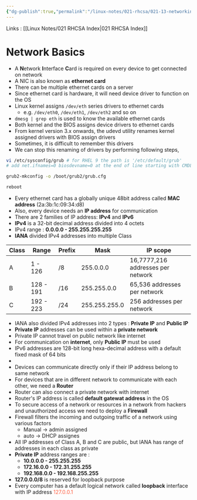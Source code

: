 ```yaml
---
{"dg-publish":true,"permalink":"/linux-notes/021-rhcsa/021-13-networking/021-13-1-basics-of-networking/","noteIcon":"","created":"2023-10-08T16:27:20.036+05:30","updated":"2023-10-13T17:10:30.518+05:30"}
---
```


Links : [[Linux Notes/021 RHCSA Index\|021 RHCSA Index]]

# Network Basics

- A **N**etwork **I**nterface **C**ard is required on every device to get connected on network
- A NIC is also known as **ethernet card**
- There can be multiple ethernet cards on a server
- Since ethernet card is hardware, it will need device driver to function on the OS
- Linux kernel assigns `/dev/eth` series drivers to ethernet cards
	- e.g. `/dev/eth0`, `/dev/eth1`, `/dev/eth2` and so on
- `dmesg | grep eth` is used to know the available ethernet cards
- Both kernel and the BIOS assigns device drivers to ethernet cards
- From kernel version 3.x onwards, the udevd utility renames kernel assigned drivers with BIOS assign drivers
- Sometimes, it is difficult to remember this drivers
- We can stop this renaming of drivers by performing following steps,
```bash
vi /etc/sysconfig/grub # for RHEL 9 the path is '/etc/default/grub'
# add net.ifnames=0 biosdevname=0 at the end of line starting with CMDLINE_LINUX

grub2-mkconfig -o /boot/grub2/grub.cfg

reboot
```
- Every ethernet card has a globally unique 48bit address called **MAC address** (2a:3b:1c:09:34:d8)
- Also, every device needs an **IP address** for communication
- There are 2 families of IP address: **IPv4** and **IPv6**
- **IPv4** is a 32-bit decimal address divided into 4 octets
- IPv4 range : **0.0.0.0 - 255.255.255.255** 
- **IANA** divided IPv4 addresses into multiple Class

| Class | Range     | Prefix | Mask          | IP scope                          |
| ----- | --------- | ------ | ------------- | --------------------------------- |
| A     | 1 - 126   | /8     | 255.0.0.0     | 16,7777,216 addresses per network |
| B     | 128 - 191 | /16    | 255.255.0.0   | 65,536 addresses per network      |
| C     | 192 - 223 | /24    | 255.255.255.0 | 256 addresses per network                                  |

- IANA also divided IPv4 addresses into 2 types : **Private IP** and **Public IP**
- **Private IP** addresses can be used within a **private network**
- Private IP cannot travel on public network like internet
- For communication on **internet**, only **Public IP** must be used
- IPv6 addresses are 128-bit long hexa-decimal address with a default fixed mask of 64 bits
- <style> .container {font-family: sans-serif; text-align: center;} .button-wrapper button {z-index: 1;height: 40px; width: 100px; margin: 10px;padding: 5px;} .excalidraw .App-menu_top .buttonList { display: flex;} .excalidraw-wrapper { height: 800px; margin: 50px; position: relative;} :root[dir="ltr"] .excalidraw .layer-ui__wrapper .zen-mode-transition.App-menu_bottom--transition-left {transform: none;} </style><script src="https://cdn.jsdelivr.net/npm/react@17/umd/react.production.min.js"></script><script src="https://cdn.jsdelivr.net/npm/react-dom@17/umd/react-dom.production.min.js"></script><script type="text/javascript" src="https://cdn.jsdelivr.net/npm/@excalidraw/excalidraw@0/dist/excalidraw.production.min.js"></script><div id="021-13-1_Basics_of_Networking_2023-10-08_1704.19.excalidraw.md1"></div><script>(function(){const InitialData={"type":"excalidraw","version":2,"source":"https://github.com/zsviczian/obsidian-excalidraw-plugin/releases/tag/1.9.23","elements":[{"id":"SEWRcaxf","type":"text","x":-255.66668701171875,"y":-164.828125,"width":447.802734375,"height":23,"angle":0,"strokeColor":"#1e1e1e","backgroundColor":"transparent","fillStyle":"hachure","strokeWidth":1,"strokeStyle":"solid","roughness":1,"opacity":100,"groupIds":[],"frameId":null,"roundness":null,"seed":1305635523,"version":67,"versionNonce":532142403,"isDeleted":false,"boundElements":null,"updated":1696764931008,"link":null,"locked":false,"text":"e.g : 3ffe:0c1a:0000:73b9:2201:af1b:6c00:093b/64","rawText":"e.g : 3ffe:0c1a:0000:73b9:2201:af1b:6c00:093b/64","fontSize":20,"fontFamily":2,"textAlign":"left","verticalAlign":"top","baseline":18,"containerId":null,"originalText":"e.g : 3ffe:0c1a:0000:73b9:2201:af1b:6c00:093b/64","lineHeight":1.15},{"id":"3qv-NqhPc2psUEiEOLFIK","type":"line","x":-206.41158926486568,"y":-142.44972727777537,"width":173.4737426632752,"height":26.959632594976956,"angle":0,"strokeColor":"#1e1e1e","backgroundColor":"transparent","fillStyle":"hachure","strokeWidth":1,"strokeStyle":"solid","roughness":1,"opacity":100,"groupIds":[],"frameId":null,"roundness":{"type":2},"seed":1865218765,"version":386,"versionNonce":2138993411,"isDeleted":false,"boundElements":null,"updated":1696765072405,"link":null,"locked":false,"points":[[0,0],[0,11.126194314027417],[70.94258224188239,13.69377837069189],[76.85439894509136,26.959632594976956],[86.05063176407559,12.409996136915534],[166.84628193712035,14.121712311654596],[173.4737426632752,1.621617536564429]],"lastCommittedPoint":[170,0.6666717529296875],"startBinding":null,"endBinding":null,"startArrowhead":null,"endArrowhead":null},{"type":"line","version":439,"versionNonce":1869289795,"isDeleted":false,"id":"G824exMXTOs3B1q9-U0vW","fillStyle":"hachure","strokeWidth":1,"strokeStyle":"solid","roughness":1,"opacity":100,"angle":0,"x":-18.386574150528652,"y":-141.56981976934912,"strokeColor":"#1e1e1e","backgroundColor":"transparent","width":176.68913674296084,"height":27.357258717536713,"seed":979379277,"groupIds":[],"frameId":null,"roundness":{"type":2},"boundElements":[],"updated":1696765021920,"link":null,"locked":false,"startBinding":null,"endBinding":null,"lastCommittedPoint":null,"startArrowhead":null,"endArrowhead":null,"points":[[0,-0.9568400256720926],[1.3284700884516771,8.874670392695915],[73.06701032062986,11.439413091723829],[79.04515612539366,24.690586964607025],[88.34456837148042,10.157051525926832],[170.04672548723994,11.866873469467468],[176.68913674296084,-2.6666717529296875\|0,-0.9568400256720926],[1.3284700884516771,8.874670392695915],[73.06701032062986,11.439413091723829],[79.04515612539366,24.690586964607025],[88.34456837148042,10.157051525926832],[170.04672548723994,11.866873469467468],[176.68913674296084,-2.6666717529296875]]},{"id":"hPXEGuFl","type":"text","x":-162.3333740234375,"y":-110.16146850585938,"width":76.71992492675781,"height":25,"angle":0,"strokeColor":"#1e1e1e","backgroundColor":"transparent","fillStyle":"hachure","strokeWidth":1,"strokeStyle":"solid","roughness":1,"opacity":100,"groupIds":[],"frameId":null,"roundness":null,"seed":1210604579,"version":23,"versionNonce":810959853,"isDeleted":false,"boundElements":null,"updated":1696765047963,"link":null,"locked":false,"text":"Network","rawText":"Network","fontSize":20,"fontFamily":1,"textAlign":"left","verticalAlign":"top","baseline":17,"containerId":null,"originalText":"Network","lineHeight":1.25},{"id":"TRnvUxFg","type":"text","x":44.3333740234375,"y":-108.828125,"width":44.25994873046875,"height":25,"angle":0,"strokeColor":"#1e1e1e","backgroundColor":"transparent","fillStyle":"hachure","strokeWidth":1,"strokeStyle":"solid","roughness":1,"opacity":100,"groupIds":[],"frameId":null,"roundness":null,"seed":233082701,"version":24,"versionNonce":828239021,"isDeleted":false,"boundElements":null,"updated":1696765051834,"link":null,"locked":false,"text":"Host","rawText":"Host","fontSize":20,"fontFamily":1,"textAlign":"left","verticalAlign":"top","baseline":17,"containerId":null,"originalText":"Host","lineHeight":1.25},{"id":"rQlIIfeh","type":"text","x":-240,"y":-42.828125,"width":182.93983459472656,"height":25,"angle":0,"strokeColor":"#1e1e1e","backgroundColor":"transparent","fillStyle":"hachure","strokeWidth":1,"strokeStyle":"solid","roughness":1,"opacity":100,"groupIds":[],"frameId":null,"roundness":null,"seed":2010975715,"version":19,"versionNonce":2024755619,"isDeleted":false,"boundElements":null,"updated":1696765257193,"link":null,"locked":false,"text":"- 0000 -----> ffff","rawText":"- 0000 -----> ffff","fontSize":20,"fontFamily":1,"textAlign":"left","verticalAlign":"top","baseline":17,"containerId":null,"originalText":"- 0000 -----> ffff","lineHeight":1.25},{"id":"y98u1p8d","type":"text","x":-240.33343505859375,"y":-8.161468505859375,"width":321.8197326660156,"height":50,"angle":0,"strokeColor":"#1e1e1e","backgroundColor":"transparent","fillStyle":"hachure","strokeWidth":1,"strokeStyle":"solid","roughness":1,"opacity":100,"groupIds":[],"frameId":null,"roundness":null,"seed":1719784173,"version":117,"versionNonce":1697134819,"isDeleted":false,"boundElements":null,"updated":1696765286023,"link":null,"locked":false,"text":"- no private and public separate\n  range","rawText":"- no private and public separate\n  range","fontSize":20,"fontFamily":1,"textAlign":"left","verticalAlign":"top","baseline":42,"containerId":null,"originalText":"- no private and public separate\n  range","lineHeight":1.25},{"id":"kgUsnYid","type":"text","x":-242.33331298828125,"y":57.171844482421875,"width":128.0998992919922,"height":25,"angle":0,"strokeColor":"#1e1e1e","backgroundColor":"transparent","fillStyle":"hachure","strokeWidth":1,"strokeStyle":"solid","roughness":1,"opacity":100,"groupIds":[],"frameId":null,"roundness":null,"seed":1771046221,"version":69,"versionNonce":1381332515,"isDeleted":false,"boundElements":null,"updated":1696765299348,"link":null,"locked":false,"text":"- Dual Stock","rawText":"- Dual Stock","fontSize":20,"fontFamily":1,"textAlign":"left","verticalAlign":"top","baseline":17,"containerId":null,"originalText":"- Dual Stock","lineHeight":1.25},{"id":"Cd0eYZam","type":"text","x":-239.66668701171875,"y":102.83856201171875,"width":145.4799041748047,"height":25,"angle":0,"strokeColor":"#1e1e1e","backgroundColor":"transparent","fillStyle":"hachure","strokeWidth":1,"strokeStyle":"solid","roughness":1,"opacity":100,"groupIds":[],"frameId":null,"roundness":null,"seed":1231575085,"version":122,"versionNonce":303444355,"isDeleted":false,"boundElements":null,"updated":1696765297903,"link":null,"locked":false,"text":"- IPv4 + IPv6","rawText":"- IPv4 + IPv6","fontSize":20,"fontFamily":1,"textAlign":"left","verticalAlign":"top","baseline":17,"containerId":null,"originalText":"- IPv4 + IPv6","lineHeight":1.25},{"id":"sxJoQV1p","type":"text","x":-89.00006103515625,"y":91.83856201171875,"width":72.28515625,"height":46,"angle":0,"strokeColor":"#1e1e1e","backgroundColor":"transparent","fillStyle":"hachure","strokeWidth":1,"strokeStyle":"solid","roughness":1,"opacity":100,"groupIds":[],"frameId":null,"roundness":null,"seed":2098791117,"version":86,"versionNonce":1194352397,"isDeleted":false,"boundElements":null,"updated":1696765240118,"link":null,"locked":false,"text":"10::1/64\n10::2/64","rawText":"10::1/64\n10::2/64","fontSize":20,"fontFamily":2,"textAlign":"left","verticalAlign":"top","baseline":41,"containerId":null,"originalText":"10::1/64\n10::2/64","lineHeight":1.15},{"id":"ts99edmw","type":"text","x":-270,"y":-38.828125,"width":5.556640625,"height":23,"angle":0,"strokeColor":"#1e1e1e","backgroundColor":"transparent","fillStyle":"hachure","strokeWidth":1,"strokeStyle":"solid","roughness":1,"opacity":100,"groupIds":[],"frameId":null,"roundness":null,"seed":1843462509,"version":2,"versionNonce":1826415491,"isDeleted":true,"boundElements":null,"updated":1696765251900,"link":null,"locked":false,"text":"","rawText":"","fontSize":20,"fontFamily":2,"textAlign":"left","verticalAlign":"top","baseline":18,"containerId":null,"originalText":"","lineHeight":1.15}],"appState":{"theme":"dark","viewBackgroundColor":"#ffffff","currentItemStrokeColor":"#1e1e1e","currentItemBackgroundColor":"transparent","currentItemFillStyle":"hachure","currentItemStrokeWidth":1,"currentItemStrokeStyle":"solid","currentItemRoughness":1,"currentItemOpacity":100,"currentItemFontFamily":2,"currentItemFontSize":20,"currentItemTextAlign":"left","currentItemStartArrowhead":null,"currentItemEndArrowhead":"arrow","scrollX":308,"scrollY":297.171875,"zoom":{"value":1},"currentItemRoundness":"round","gridSize":null,"gridColor":{"Bold":"#C9C9C9FF","Regular":"#EDEDEDFF"},"currentStrokeOptions":null,"previousGridSize":null,"frameRendering":{"enabled":true,"clip":true,"name":true,"outline":true}},"files":{}};InitialData.scrollToContent=true;App=()=>{const e=React.useRef(null),t=React.useRef(null),[n,i]=React.useState({width:void 0,height:void 0});return React.useEffect(()=>{i({width:t.current.getBoundingClientRect().width,height:t.current.getBoundingClientRect().height});const e=()=>{i({width:t.current.getBoundingClientRect().width,height:t.current.getBoundingClientRect().height})};return window.addEventListener("resize",e),()=>window.removeEventListener("resize",e)},[t]),React.createElement(React.Fragment,null,React.createElement("div",{className:"excalidraw-wrapper",ref:t},React.createElement(ExcalidrawLib.Excalidraw,{ref:e,width:n.width,height:n.height,initialData:InitialData,viewModeEnabled:!0,zenModeEnabled:!0,gridModeEnabled:!1})))},excalidrawWrapper=document.getElementById("021-13-1_Basics_of_Networking_2023-10-08_1704.19.excalidraw.md1");ReactDOM.render(React.createElement(App),excalidrawWrapper);})();</script>
- Devices can communicate directly only if their IP address belong to same network
- For devices that are in different network to communicate with each other, we need a **Router**
- Router can also connect a private network with internet
- Router's IP address is called **default gatewat address** in the OS
- To secure access of a network or resources in a network from hackers and unauthorized access we need to deploy a **Firewall**
- Firewall filters the incoming and outgoing traffic of a network using various factors
	- Manual &rarr; admin assigned
	- auto &rarr; DHCP assignes
- All IP addresses of Class A, B and C are public, but IANA has range of addresses in each class as private
- **Private IP** address ranges are :
	- **10.0.0.0 - 255.255.255**
	- **172.16.0.0 - 172.31.255.255**
	- **192.168.0.0 - 192.168.255.255**
- **127.0.0.0/8** is reserved for loopback purpose
- Every computer has a default logical network called **loopback** interface with IP address <span style="color:tomato">127.0.0.1</span>
